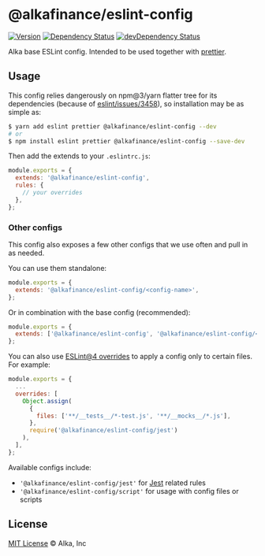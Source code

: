 # @alkafinance/eslint-config

[![Version](https://img.shields.io/npm/v/@alkafinance/eslint-config.svg)](http://npm.im/@alkafinance/eslint-config)
[![Dependency Status](https://david-dm.org/alkafinance/eslint-config/status.svg?path=packages/eslint-config)](https://david-dm.org/alkafinance/eslint-config?path=packages/eslint-config)
[![devDependency Status](https://david-dm.org/alkafinance/eslint-config/dev-status.svg?path=packages/eslint-config)](https://david-dm.org/alkafinance/eslint-config?path=packages/eslint-config&type=dev)

Alka base ESLint config. Intended to be used together with [prettier](https://github.com/prettier/prettier).

## Usage

This config relies dangerously on npm@3/yarn flatter tree for its dependencies (because of [eslint/issues/3458](https://github.com/eslint/eslint/issues/3458)), so installation may be as simple as:

```bash
$ yarn add eslint prettier @alkafinance/eslint-config --dev
# or
$ npm install eslint prettier @alkafinance/eslint-config --save-dev
```

Then add the extends to your `.eslintrc.js`:

```js
module.exports = {
  extends: '@alkafinance/eslint-config',
  rules: {
    // your overrides
  },
};
```

### Other configs

This config also exposes a few other configs that we use often and pull in as needed.

You can use them standalone:

```js
module.exports = {
  extends: '@alkafinance/eslint-config/<config-name>',
};
```

Or in combination with the base config (recommended):

```js
module.exports = {
  extends: ['@alkafinance/eslint-config', '@alkafinance/eslint-config/<config-name>'],
};
```

You can also use [ESLint@4 overrides](http://eslint.org/docs/user-guide/configuring#configuration-based-on-glob-patterns) to apply a config only to certain files. For example:

```js
module.exports = {
  ...
  overrides: [
    Object.assign(
      {
        files: ['**/__tests__/*-test.js', '**/__mocks__/*.js'],
      },
      require('@alkafinance/eslint-config/jest')
    ),
  ],
};
```

Available configs include:

- `'@alkafinance/eslint-config/jest'` for [Jest](https://facebook.github.io/jest/) related rules
- `'@alkafinance/eslint-config/script'` for usage with config files or scripts

## License

[MIT License](../../LICENSE) © Alka, Inc
